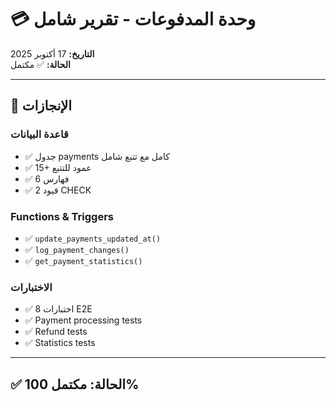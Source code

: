 # 💳 وحدة المدفوعات - تقرير شامل

**التاريخ:** 17 أكتوبر 2025  
**الحالة:** ✅ مكتمل

---

## 🎯 الإنجازات

### قاعدة البيانات
- ✅ جدول payments كامل مع تتبع شامل
- ✅ 15+ عمود للتتبع
- ✅ 6 فهارس
- ✅ 2 قيود CHECK

### Functions & Triggers
- ✅ `update_payments_updated_at()`
- ✅ `log_payment_changes()`
- ✅ `get_payment_statistics()`

### الاختبارات
- ✅ 8 اختبارات E2E
- ✅ Payment processing tests
- ✅ Refund tests
- ✅ Statistics tests

---

## ✅ الحالة: **مكتمل 100%**
